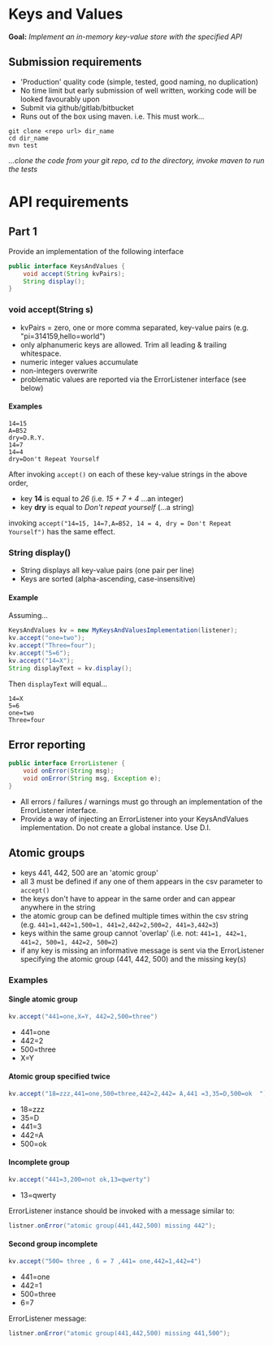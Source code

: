 # Keys and Values

**Goal:** _Implement an in-memory key-value store with the specified API_

## Submission requirements
 * 'Production' quality code (simple, tested, good naming, no duplication)
 * No time limit but early submission of well written, working code will be looked favourably upon
 * Submit via github/gitlab/bitbucket
 * Runs out of the box using maven. i.e. This must work...

```text
git clone <repo url> dir_name
cd dir_name
mvn test
```
_...clone the code from your git repo, cd to the directory, invoke maven to run the tests_

# API requirements
## Part 1
Provide an implementation of the following interface

````java
public interface KeysAndValues {
    void accept(String kvPairs);
    String display();
}
````

### void accept(String s)

 * kvPairs = zero, one or more comma separated, key-value pairs (e.g. "pi=314159,hello=world")
 * only alphanumeric keys are allowed. Trim all leading & trailing whitespace.
 * numeric integer values accumulate
 * non-integers overwrite
 * problematic values are reported via the ErrorListener interface (see below)

#### Examples
```text
14=15
A=B52
dry=D.R.Y.
14=7
14=4
dry=Don't Repeat Yourself
```

After invoking `accept()` on each of these key-value strings in the above order, 

 * key **14** is equal to _26_ (i.e. _15 + 7 + 4_  ...an integer) 
 * key **dry** is equal to _Don't repeat yourself_  (...a string)

invoking `accept("14=15, 14=7,A=B52, 14 = 4, dry = Don't Repeat Yourself")` has the same effect.

### String display()

 * String displays all key-value pairs (one pair per line)
 * Keys are sorted (alpha-ascending, case-insensitive)

#### Example

Assuming... 
```java
KeysAndValues kv = new MyKeysAndValuesImplementation(listener);
kv.accept("one=two");
kv.accept("Three=four");
kv.accept("5=6");
kv.accept("14=X");
String displayText = kv.display();
```

Then `displayText` will equal...

```text
14=X
5=6
one=two
Three=four
```

## Error reporting

````java
public interface ErrorListener {
    void onError(String msg);
    void onError(String msg, Exception e);
}
````
 * All errors / failures / warnings must go through an implementation of the ErrorListener interface.
 * Provide a way of injecting an ErrorListener into your KeysAndValues implementation. Do not create a global instance. Use D.I.



## Atomic groups
 * keys 441, 442, 500 are an 'atomic group' 
 * all 3 must be defined if any one of them appears in the csv parameter to `accept()`
 * the keys don't have to appear in the same order and can appear anywhere in the string
 * the atomic group can be defined multiple times within the csv string (e.g. `441=1,442=1,500=1, 441=2,442=2,500=2, 441=3,442=3`)
 * keys within the same group cannot 'overlap' (i.e. not: `441=1, 442=1, 441=2, 500=1, 442=2, 500=2`)  
 * if any key is missing an informative message is sent via the ErrorListener specifying the atomic group (441, 442, 500) and the missing key(s)

### Examples

#### Single atomic group

```java
kv.accept("441=one,X=Y, 442=2,500=three")
```
 * 441=one
 * 442=2
 * 500=three
 * X=Y

#### Atomic group specified twice

```java
kv.accept("18=zzz,441=one,500=three,442=2,442= A,441 =3,35=D,500=ok  ")
```
 * 18=zzz
 * 35=D
 * 441=3
 * 442=A
 * 500=ok


#### Incomplete group

```java
kv.accept("441=3,200=not ok,13=qwerty")
```
 * 13=qwerty

ErrorListener instance should be invoked with a message similar to:
````java
listner.onError("atomic group(441,442,500) missing 442");
````

#### Second group incomplete

```java
kv.accept("500= three , 6 = 7 ,441= one,442=1,442=4")
```
 * 441=one
 * 442=1
 * 500=three
 * 6=7

ErrorListener message:
````java
listner.onError("atomic group(441,442,500) missing 441,500");
````

